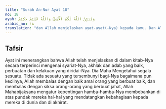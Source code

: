 ```yaml
---
title: "Surah An-Nur Ayat 18"
no: 18
ayah: وَيُبَيِّنُ اللّٰهُ لَكُمُ الْاٰيٰتِۗ وَاللّٰهُ عَلِيْمٌ حَكِيْمٌ
arabic_no: ١٨
translation: "dan Allah menjelaskan ayat-ayat(-Nya) kepada kamu. Dan Allah Maha Mengetahui, Mahabijaksana."
---
```


## Tafsir

Ayat ini menerangkan bahwa Allah telah menjelaskan di dalam kitab-Nya secara terperinci mengenai syariat-Nya, akhlak dan adab yang baik, perbuatan dan kelakuan yang diridai-Nya. Dia Maha Mengetahui segala sesuatu. Tidak ada sesuatu yang tersembunyi bagi-Nya bagaimana pun kecilnya, Allah membalas dengan baik amal orang yang berbuat baik, dan membalas dengan siksa orang-orang yang berbuat jahat, Allah Mahabijaksana mengatur kepentingan hamba-hamba-Nya membebankan di atas pundak mereka hal-hal yang mendatangkan kebahagiaan kepada mereka di dunia dan di akhirat.